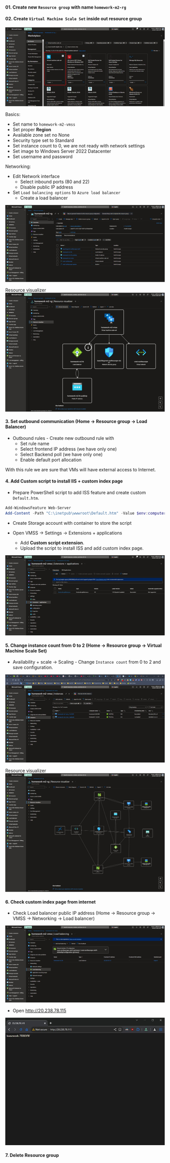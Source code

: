 #### 01. Create new `Resource group` with name `homework-m2-rg`

#### 02. Create `Virtual Machine Scale Set` inside out resource group

![pic-1](../media/pic-1.jpg)

Basics:

- Set name to `homework-m2-vmss`
- Set proper **Region**
- Available zone set no None
- Security type set to Standard
- Set instance count to 0, we are not ready with network settings
- Set image to Windows Server 2022 Datacenter
- Set username and password

Networking:

- Edit Network interface
  - Select inbound ports (80 and 22)
  - Disable public IP address
- Set `Load balancing options` to `Azure load balancer`
  - Create a load balancer

![pic-2](../media/pic-2.jpg)

Resource visualizer
![pic-3](../media/pic-3.jpg)

#### 3. Set outbound communication (Home -> Resource group -> Load Balancer)

- Outbound rules - Create new outbound rule with
  - Set rule name
  - Select frontend IP address (we have only one)
  - Select Backend poll (we have only one)
  - Enable default port allocation

With this rule we are sure that VMs will have external access to Internet.

#### 4. Add Custom script to install IIS + custom index page

- Prepare PowerShell script to add ISS feature and create custom `Default.htm`.

```powershell
Add-WindowsFeature Web-Server
Add-Content -Path "C:\inetpub\wwwroot\Default.htm" -Value $env:computername
```

- Create Storage account with container to store the script

- Open VMSS -> Settings -> Extensions + applications
  - Add **Custom script extension**.
  - Upload the script to install ISS and add custom index page.

![pic-4](../media/pic-4.jpg)

#### 5. Change instance count from 0 to 2 (Home -> Resource group -> Virtual Machine Scale Set)

- Availability + scale -> Scaling - Change `Instance count` from 0 to 2 and save configuration.

![pic-5](../media/pic-5.jpg)

Resource visualizer
![pic-6](../media/pic-6.jpg)

#### 6. Check custom index page from internet

- Check Load balancer public IP address (Home -> Resource group -> VMSS -> Networking -> Load balancer)

![pic-6](../media/pic-7.jpg)

- Open http://20.238.78.115

![pic-7](../media/pic-8.jpg)

#### 7. Delete Resource group
